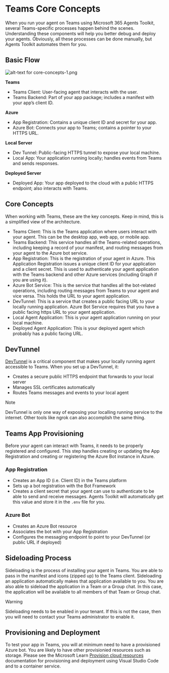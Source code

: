 # Teams Core Concepts

When you run your agent on Teams using Microsoft 365 Agents Toolkit, several Teams-specific processes happen behind the scenes. Understanding these components will help you better debug and deploy your agents. Obviously, all these processes can be done manually, but Agents Toolkit automates them for you.

## Basic Flow

![alt-text for core-concepts-1.png](~/assets/diagrams/core-concepts-1.png)

**Teams**

- Teams Client: User-facing agent that interacts with the user.
- Teams Backend: Part of your app package; includes a manifest with your app’s client ID.

**Azure**

- App Registration: Contains a unique client ID and secret for your app.
- Azure Bot: Connects your app to Teams; contains a pointer to your HTTPS URL.

**Local Server**

- Dev Tunnel: Public-facing HTTPS tunnel to expose your local machine.
- Local App: Your application running locally; handles events from Teams and sends responses.

**Deployed Server**

- Deployed App: Your app deployed to the cloud with a public HTTPS endpoint; also interacts with Teams.

## Core Concepts

When working with Teams, these are the key concepts. Keep in mind, this is a simplified view of the architecture.

- Teams Client: This is the Teams application where users interact with your agent. This can be the desktop app, web app, or mobile app.
- Teams Backend: This service handles all the Teams-related operations, including keeping a record of your manifest, and routing messages from your agent to the Azure bot service.
- App Registration: This is the registration of your agent in Azure. This Application Registration issues a unique client ID for your application and a client secret. This is used to authenticate your agent application with the Teams backend and other Azure services (including Graph if you are using it).
- Azure Bot Service: This is the service that handles all the bot-related operations, including routing messages from Teams to your agent and vice versa. This holds the URL to your agent application.
- DevTunnel: This is a service that creates a public facing URL to your locally running application. Azure Bot Service requires that you have a public facing https URL to your agent application.
- Local Agent Application: This is your agent application running on your local machine.
- Deployed Agent Application: This is your deployed agent which probably has a public facing URL.

## DevTunnel

[DevTunnel](https://learn.microsoft.com/en-us/azure/developer/dev-tunnels/overview) is a critical component that makes your locally running agent accessible to Teams. When you set up a DevTunnel, it:

- Creates a secure public HTTPS endpoint that forwards to your local server
- Manages SSL certificates automatically
- Routes Teams messages and events to your local agent

> [!NOTE]
> DevTunnel is only one way of exposing your localling running service to the internet. Other tools like ngrok can also accomplish the same thing.

## Teams App Provisioning

Before your agent can interact with Teams, it needs to be properly registered and configured. This step handles creating or updating the App Registration and creating or registering the Azure Bot instance in Azure.

### App Registration

- Creates an App ID (i.e. Client ID) in the Teams platform
- Sets up a bot registration with the Bot Framework
- Creates a client secret that your agent can use to authenticate to be able to send and receive messages. Agents Toolkit will automatically get this value and store it in the `.env` file for you.

### Azure Bot

- Creates an Azure Bot resource
- Associates the bot with your App Registration
- Configures the messaging endpoint to point to your DevTunnel (or public URL if deployed)

## Sideloading Process

Sideloading is the process of installing your agent in Teams. You are able to pass in the manifest and icons (zipped up) to the Teams client. Sideloading an application automatically makes that application available to you. You are also able to sideload the application in a Team or a Group chat. In this case, the application will be available to all members of that Team or Group chat.

> [!WARNING]
> Sideloading needs to be enabled in your tenant. If this is not the case, then you will need to contact your Teams administrator to enable it.

## Provisioning and Deployment

To test your app in Teams, you will at minimum need to have a provisioned Azure bot. You are likely to have other provisionied resources such as storage. Please see the Microsoft Learn [Provision cloud resources](https://learn.microsoft.com/en-us/microsoftteams/platform/toolkit/provision) documentation for provisioning and deployment using Visual Studio Code and to a container service.
